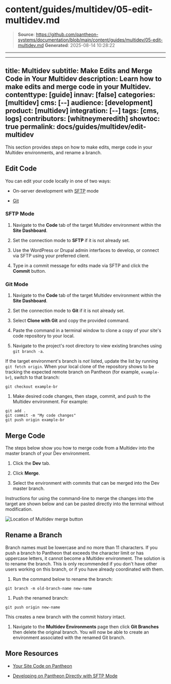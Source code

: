 # content/guides/multidev/05-edit-multidev.md

> **Source**: https://github.com/pantheon-systems/documentation/blob/main/content/guides/multidev/05-edit-multidev.md
> **Generated**: 2025-08-14 10:28:22

---

---
title: Multidev
subtitle: Make Edits and Merge Code in Your Multidev
description: Learn how to make edits and merge code in your Multidev.
contenttype: [guide]
innav: [false]
categories: [multidev]
cms: [--]
audience: [development]
product: [multidev]
integration: [--]
tags: [cms, logs]
contributors: [whitneymeredith]
showtoc: true
permalink: docs/guides/multidev/edit-multidev
---

This section provides steps on how to make edits, merge code in your Multidev environments, and rename a branch.

<Wistia src="2lyxgxgkfw" />

## Edit Code

You can edit your code locally in one of two ways:

- On-server development with [SFTP](/guides/sftp) mode

- [Git](/guides/git/git-config)


### SFTP Mode

1. Navigate to the **Code** tab of the target Multidev environment within the **Site Dashboard**.

1. Set the connection mode to **SFTP** if it is not already set.

1. Use the WordPress or Drupal admin interfaces to develop, or connect via SFTP using your preferred client.

1. Type in a commit message for edits made via SFTP and click the **Commit** button.

### Git Mode

1. Navigate to the **Code** tab of the target Multidev environment within the **Site Dashboard**.

1. Set the connection mode to **Git** if it is not already set.

1. Select **Clone with Git** and copy the provided command.

1. Paste the command in a terminal window to clone a copy of your site's code repository to your local.

1. Navigate to the project's root directory to view existing branches using `git branch -a`.

  If the target environment's branch is _not_ listed, update the list by running `git fetch origin`. When your local clone of the repository shows to be tracking the expected remote branch on Pantheon (for example, `example-br`), switch to that branch:

  ```bash{promptUser: user}
  git checkout example-br
  ```

1. Make desired code changes, then stage, commit, and push to the Multidev environment. For example:

  ```bash{promptUser: user}
  git add .
  git commit -m "My code changes"
  git push origin example-br
  ```


## Merge Code

The steps below show you how to merge code from a Multidev into the master branch of your Dev environment.

1. Click the **Dev** tab.

1. Click **Merge**.

1. Select the environment with commits that can be merged into the Dev master branch.

Instructions for using the command-line to merge the changes into the target are shown below and can be pasted directly into the terminal without modification.

![Location of Multidev merge button](../../../images/dashboard/new-dashboard/2024/multidev-merge.png)


## Rename a Branch

Branch names must be lowercase and no more than 11 characters. If you push a branch to Pantheon that exceeds the character limit or has uppercase letters, it cannot become a Multidev environment. The solution is to rename the branch. This is only recommended if you don't have other users working on this branch, or if you have already coordinated with them.

1. Run the command below to rename the branch:

  ```bash{promptUser: user}
  git branch -m old-branch-name new-name
  ```

1. Push the renamed branch:

  ```bash{promptUser: user}
  git push origin new-name
  ```

  This creates a new branch with the commit history intact.

1. Navigate to the **Multidev Environments** page then click **Git Branches** then delete the original branch. You will now be able to create an environment associated with the renamed Git branch.

## More Resources

- [Your Site Code on Pantheon](/pantheon-workflow#your-site-code-on-pantheon)

- [Developing on Pantheon Directly with SFTP Mode](/guides/sftp)
